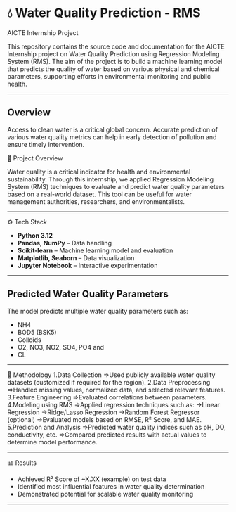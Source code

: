 # 💧 Water Quality Prediction - RMS

AICTE Internship Project

This repository contains the source code and documentation for the AICTE Internship project on Water Quality Prediction using Regression Modeling System (RMS). The aim of the project is to build a machine learning model that predicts the quality of water based on various physical and chemical parameters, supporting efforts in environmental monitoring and public health.


---

## Overview

Access to clean water is a critical global concern. Accurate prediction of various water quality metrics can help in early detection of pollution and ensure timely intervention.

📌 Project Overview

Water quality is a critical indicator for health and environmental sustainability. Through this internship, we applied Regression Modeling System (RMS) techniques to evaluate and predict water quality parameters based on a real-world dataset. This tool can be useful for water management authorities, researchers, and environmentalists.

---

⚙️ Tech Stack

- **Python 3.12**
- **Pandas, NumPy** – Data handling
- **Scikit-learn** – Machine learning model and evaluation
- **Matplotlib, Seaborn** – Data visualization
- **Jupyter Notebook** – Interactive experimentation

---

## Predicted Water Quality Parameters

The model predicts multiple water quality parameters such as:

- NH4
- BOD5 (BSK5)
- Colloids
- O2, NO3, NO2, SO4, PO4 and 
- CL

---

🧠 Methodology
1.Data Collection
=>Used publicly available water quality datasets (customized if required for the region).
2.Data Preprocessing
=>Handled missing values, normalized data, and selected relevant features.
3.Feature Engineering
=>Evaluated correlations between parameters.
4.Modeling using RMS
=>Applied regression techniques such as:
  ->Linear Regression
  ->Ridge/Lasso Regression
  ->Random Forest Regressor (optional)
  ->Evaluated models based on RMSE, R² Score, and MAE.
5.Prediction and Analysis
=>Predicted water quality indices such as pH, DO, conductivity, etc.
=>Compared predicted results with actual values to determine model performance.

---

📊 Results
 - Achieved R² Score of ~X.XX (example) on test data
 - Identified most influential features in water quality determination
 - Demonstrated potential for scalable water quality monitoring

---
